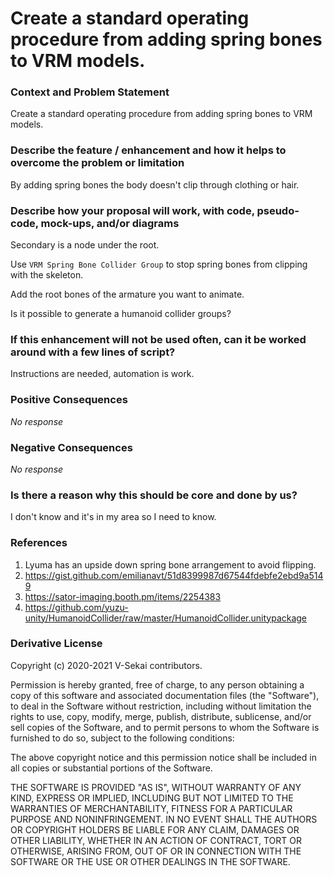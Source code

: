 # Create a standard operating procedure from adding spring bones to VRM models.

### Context and Problem Statement

Create a standard operating procedure from adding spring bones to VRM models.

### Describe the feature / enhancement and how it helps to overcome the problem or limitation

By adding spring bones the body doesn't clip through clothing or hair.

### Describe how your proposal will work, with code, pseudo-code, mock-ups, and/or diagrams

Secondary is a node under the root.

Use `VRM Spring Bone Collider Group` to stop spring bones from clipping with the skeleton.

Add the root bones of the armature you want to animate.

Is it possible to generate a humanoid collider groups?

### If this enhancement will not be used often, can it be worked around with a few lines of script?

Instructions are needed, automation is work.

### Positive Consequences

_No response_

### Negative Consequences

_No response_

### Is there a reason why this should be core and done by us?

I don't know and it's in my area so I need to know.

### References

1. Lyuma has an upside down spring bone arrangement to avoid flipping.
1. https://gist.github.com/emilianavt/51d8399987d67544fdebfe2ebd9a5149
2. https://sator-imaging.booth.pm/items/2254383
3. https://github.com/yuzu-unity/HumanoidCollider/raw/master/HumanoidCollider.unitypackage

### Derivative License

Copyright (c) 2020-2021 V-Sekai contributors.

Permission is hereby granted, free of charge, to any person obtaining a copy
of this software and associated documentation files (the "Software"), to deal
in the Software without restriction, including without limitation the rights
to use, copy, modify, merge, publish, distribute, sublicense, and/or sell
copies of the Software, and to permit persons to whom the Software is
furnished to do so, subject to the following conditions:

The above copyright notice and this permission notice shall be included in all
copies or substantial portions of the Software.

THE SOFTWARE IS PROVIDED "AS IS", WITHOUT WARRANTY OF ANY KIND, EXPRESS OR
IMPLIED, INCLUDING BUT NOT LIMITED TO THE WARRANTIES OF MERCHANTABILITY,
FITNESS FOR A PARTICULAR PURPOSE AND NONINFRINGEMENT. IN NO EVENT SHALL THE
AUTHORS OR COPYRIGHT HOLDERS BE LIABLE FOR ANY CLAIM, DAMAGES OR OTHER
LIABILITY, WHETHER IN AN ACTION OF CONTRACT, TORT OR OTHERWISE, ARISING FROM,
OUT OF OR IN CONNECTION WITH THE SOFTWARE OR THE USE OR OTHER DEALINGS IN THE
SOFTWARE.
